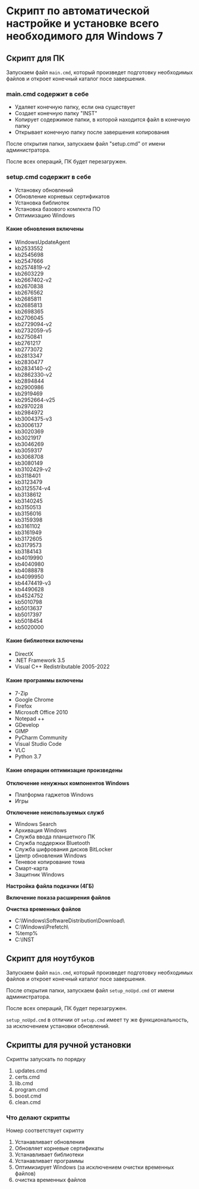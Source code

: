 # Скрипт по автоматической настройке и установке всего необходимого для Windows 7

## Скрипт для ПК

Запускаем файл `main.cmd`, который произведет подготовку необходимых файлов и откроет конечный каталог посе завершения.

### main.cmd содержит в себе

- Удаляет конечную папку, если она существует
- Создает конечную папку "INST"
- Копирует содержимое папки, в которой находится файл в конечную папку
- Открывает конечную папку после завершения копирования

После открытия папки, запускаем файл "setup.cmd" от имени администратора.

После всех операций, ПК будет перезагружен.

### setup.cmd содержит в себе

- Установку обновлений
- Обновление корневых сертификатов
- Установка библиотек
- Установка базового комлекта ПО
- Оптимизацию Windows

#### Какие обновления включены

- WindowsUpdateAgent
- kb2533552
- kb2545698
- kb2547666
- kb2574819-v2
- kb2603229
- kb2667402-v2
- kb2670838
- kb2676562
- kb2685811
- kb2685813
- kb2698365
- kb2706045
- kb2729094-v2
- kb2732059-v5
- kb2750841
- kb2761217
- kb2773072
- kb2813347
- kb2830477
- kb2834140-v2
- kb2862330-v2
- kb2894844
- kb2900986
- kb2919469
- kb2952664-v25
- kb2970228
- kb2984972
- kb3004375-v3
- kb3006137
- kb3020369
- kb3021917
- kb3046269
- kb3059317
- kb3068708
- kb3080149
- kb3102429-v2
- kb3118401
- kb3123479
- kb3125574-v4
- kb3138612
- kb3140245
- kb3150513
- kb3156016
- kb3159398
- kb3161102
- kb3161949
- kb3172605
- kb3179573
- kb3184143
- kb4019990
- kb4040980
- kb4088878
- kb4099950
- kb4474419-v3
- kb4490628
- kb4524752
- kb5010798
- kb5013637
- kb5017397
- kb5018454
- kb5020000

#### Какие библиотеки включены

- DirectX
- .NET Framework 3.5
- Visual C++ Redistributable 2005-2022

#### Какие программы включены

- 7-Zip
- Google Chrome
- Firefox
- Microsoft Office 2010
- Notepad ++
- GDevelop
- GIMP
- PyCharm Community
- Visual Studio Code
- VLC
- Python 3.7

#### Какие операции оптимизацие произведены

**Отключение ненужных компонентов Windows**

- Платформа гаджетов Windows
- Игры

**Отключение неиспользуемых служб**

- Windows Search
- Архивация Windows
- Служба ввода планшетного ПК
- Служба поддержки Bluetooth
- Служба шифрования дисков BitLocker
- Центр обновления Windows
- Теневое копирование тома
- Смарт-карта
- Защитник Windows

**Настройка файла подкачки (4ГБ)**

**Включение показа расширения файлов**

**Очистка временных файлов**

- C:\Windows\SoftwareDistribution\Download\
- C:\Windows\Prefetch\
- %temp%
- C:\INST

## Скрипт для ноутбуков

Запускаем файл `main.cmd`, который произведет подготовку необходимых файлов и откроет конечный каталог посе завершения.

После открытия папки, запускаем файл `setup_noUpd.cmd` от имени администратора.

После всех операций, ПК будет перезагружен.

`setup_noUpd.cmd` в отличии от `setup.cmd` имеет ту же функциональность, за исключением установки обновлений.

## Скрипты для ручной установки

Скрипты запускать по порядку

1. updates.cmd
2. certs.cmd
3. lib.cmd
4. program.cmd
5. boost.cmd
6. clean.cmd

### Что делают скрипты

Номер соответствует скрипту

1. Устанавливает обновления
2. Обновляет корневые сертификаты
3. Устанавливает библиотеки
4. Устанавливает программы
5. Оптимизирует Windows (за исключением очистки временных файлов)
6. очистка временных файлов
